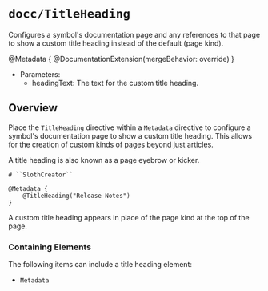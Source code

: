 # ``docc/TitleHeading``

Configures a symbol's documentation page and any references to that page to show a custom title heading instead of the default (page kind).

@Metadata {
    @DocumentationExtension(mergeBehavior: override)
}

- Parameters:
    - headingText: The text for the custom title heading.

## Overview

Place the `TitleHeading` directive within a `Metadata` directive to configure a symbol's documentation page to show a custom title heading. This allows for the creation of custom kinds of pages beyond just articles.

A title heading is also known as a page eyebrow or kicker.

```
# ``SlothCreator``

@Metadata {
    @TitleHeading("Release Notes")
}
```

A custom title heading appears in place of the page kind at the top of the page.
### Containing Elements

The following items can include a title heading element:

- ``Metadata``

<!-- Copyright (c) 2023 Apple Inc and the Swift Project authors. All Rights Reserved. -->
